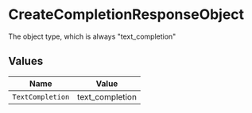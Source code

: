 # CreateCompletionResponseObject

The object type, which is always "text_completion"


## Values

| Name             | Value            |
| ---------------- | ---------------- |
| `TextCompletion` | text_completion  |